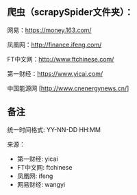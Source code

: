 ## 爬虫（scrapySpider文件夹）：

网易：https://money.163.com/

凤凰网：http://finance.ifeng.com/

FT中文网：http://www.ftchinese.com/

第一财经：https://www.yicai.com/

中国能源网 [http://www.cnenergynews.cn/]

## 备注

统一时间格式: YY-NN-DD HH:MM

来源：

- 第一财经: yicai
- FT中文网: ftchinese
- 凤凰网: ifeng
- 网易财经: wangyi